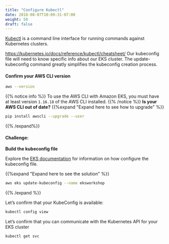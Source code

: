 ```yaml
---
title: "Configure Kubectl"
date: 2018-08-07T10:09:31-07:00
weight: 50
draft: false
---
```

[Kubectl](https://kubernetes.io/docs/reference/kubectl/cheatsheet/) is a command line interface for running commands against Kubernetes clusters.

https://kubernetes.io/docs/reference/kubectl/cheatsheet/
Our kubeconfig file will need to know specific info about our EKS cluster. The update-kubeconfig command greatly simplifies the kubeconfig creation process.

#### Confirm your AWS CLI version

```bash
aws --version
```

{{% notice info %}}
To use the AWS CLI with Amazon EKS, you must have at least version `1.16.18` of the AWS CLI installed.
{{% /notice %}}
**Is your AWS CLI out of date?**
{{%expand "Expand here to see how to upgrade" %}}

```bash
pip install awscli --upgrade --user
```

{{% /expand%}}

#### Challenge:
**Build the kubeconfig file**

Explore the [EKS documentation](https://docs.aws.amazon.com/eks/latest/userguide/create-kubeconfig.html) for information on how configure the kubeconfig file.

{{%expand "Expand here to see the solution" %}}

```bash
aws eks update-kubeconfig --name eksworkshop
```

{{% /expand %}}

Let’s confirm that your KubeConfig is available:

```bash
kubectl config view
```

Let’s confirm that you can communicate with the Kubernetes API for your EKS cluster

```bash
kubectl get svc
```